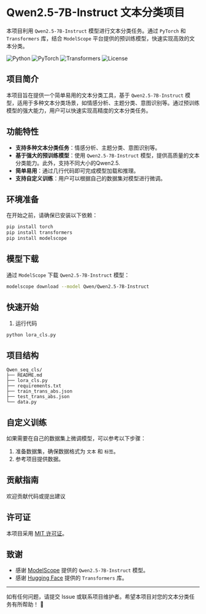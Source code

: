 # Qwen2.5-7B-Instruct 文本分类项目

本项目利用 `Qwen2.5-7B-Instruct` 模型进行文本分类任务。通过 `PyTorch` 和 `Transformers` 库，结合 `ModelScope` 平台提供的预训练模型，快速实现高效的文本分类。

![Python](https://img.shields.io/badge/Python-3.8%2B-blue)
![PyTorch](https://img.shields.io/badge/PyTorch-2.0%2B-orange)
![Transformers](https://img.shields.io/badge/Transformers-4.30%2B-green)
![License](https://img.shields.io/badge/License-MIT-yellow)

## 项目简介

本项目旨在提供一个简单易用的文本分类工具，基于 `Qwen2.5-7B-Instruct` 模型，适用于多种文本分类场景，如情感分析、主题分类、意图识别等。通过预训练模型的强大能力，用户可以快速实现高精度的文本分类任务。

## 功能特性

- **支持多种文本分类任务**：情感分析、主题分类、意图识别等。
- **基于强大的预训练模型**：使用 `Qwen2.5-7B-Instruct` 模型，提供高质量的文本分类能力。此外，支持不同大小的Qwen2.5.
- **简单易用**：通过几行代码即可完成模型加载和推理。
- **支持自定义训练**：用户可以根据自己的数据集对模型进行微调。

## 环境准备

在开始之前，请确保已安装以下依赖：

```bash
pip install torch
pip install transformers
pip install modelscope
```

## 模型下载

通过 `ModelScope` 下载 `Qwen2.5-7B-Instruct` 模型：

```bash
modelscope download --model Qwen/Qwen2.5-7B-Instruct
```

## 快速开始

1. 运行代码

```bash
python lora_cls.py
```

## 项目结构

```
Qwen_seq_cls/
├── README.md               
├── lora_cls.py                 
├── requirements.txt        
├── train_trans_abs.json
├── test_trans_abs.json          
└── data.py               
```

## 自定义训练

如果需要在自己的数据集上微调模型，可以参考以下步骤：

1. 准备数据集，确保数据格式为 `文本` 和 `标签`。
2. 参考项目提供数据。


## 贡献指南

欢迎贡献代码或提出建议

## 许可证

本项目采用 [MIT 许可证](LICENSE)。

## 致谢

- 感谢 [ModelScope](https://www.modelscope.cn/) 提供的 `Qwen2.5-7B-Instruct` 模型。
- 感谢 [Hugging Face](https://huggingface.co/) 提供的 `Transformers` 库。

---

如有任何问题，请提交 Issue 或联系项目维护者。希望本项目对您的文本分类任务有所帮助！ 🚀
